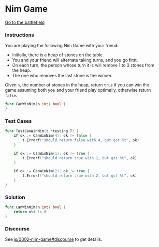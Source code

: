 # Nim Game

[Go to the battlefield](https://leetcode.com/problems/nim-game/)

### Instructions

You are playing the following Nim Game with your friend:

- Initially, there is a heap of stones on the table.
- You and your friend will alternate taking turns, and you go first.
- On each turn, the person whose turn it is will remove 1 to 3 stones from the heap.
- The one who removes the last stone is the winner.

Given `n`, the number of stones in the heap, return `true` if you can win the game assuming both you and your friend play optimally, otherwise return `false`.

```go
func CanWinNim(n int) bool {
}
```

### Test Cases

```go
func TestCanWinNim(t *testing.T) {
	if ok := CanWinNim(4); ok != false {
		t.Errorf("should return false with 4, but got %t", ok)
	}

	if ok := CanWinNim(1); ok != true {
		t.Errorf("should return true with 1, but got %t", ok)
	}

	if ok := CanWinNim(2); ok != true {
		t.Errorf("should return true with 2, but got %t", ok)
	}
}
```

### Solution

```go
func CanWinNim(n int) bool {
	return n%4 != 0
}
```

### Discourse

See [js/0002-nim-game#discourse](/js/0002-nim-game#discourse) to get details.
